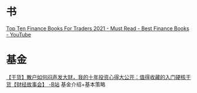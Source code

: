 # 书
[Top Ten Finance Books For Traders 2021 - Must Read - Best Finance Books - YouTube](https://www.youtube.com/watch?v=I08SRDHwCos)
# 基金
[【干货】散户如何闷声发大财，我的十年投资心得大公开：值得收藏的入门硬核干货【财经故事会】 -B站](https://www.bilibili.com/video/BV1G54y1a733)
	基金介绍+基本策略
